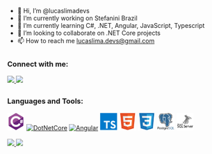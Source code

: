 - 👋 Hi, I’m @lucaslimadevs
- 🔭 I’m currently working on Stefanini Brazil
- 🌱 I’m currently learning C#, .NET, Angular, JavaScript, Typescript
- 💞️ I’m looking to collaborate on .NET Core projects
- 📫 How to reach me lucaslima.devs@gmail.com
  
##
  
<div> 
<h3 align="left">Connect with me:</h3>
  <a 
     href="https://www.linkedin.com/in/lucas-santos-gon%C3%A7alves-lima-a05a95203" 
     target="_blank">
    <img src="https://img.shields.io/badge/-LinkedIn-%230077B5?style=for-the-badge&logo=linkedin&logoColor=white" target="_blank">
  </a> 
  <a 
     href = "mailto:lucaslima.devs@gmail.com">
    <img src="https://img.shields.io/badge/-Gmail-%23333?style=for-the-badge&logo=gmail&logoColor=white" target="_blank">
  </a>
</div>

##

<div>
  <h3>Languages and Tools:</h3>
  <a href="https://dotnet.microsoft.com/en-us/learn/csharp" target="_blank"><img alt="Csharp" width="40" src="https://raw.githubusercontent.com/devicons/devicon/master/icons/csharp/csharp-original.svg"></a> 
  <a href="https://learn.microsoft.com/pt-br/dotnet/core/introduction" target="_blank"><img alt="DotNetCore" width="40" src="https://cdn.jsdelivr.net/gh/devicons/devicon/icons/dotnetcore/dotnetcore-original.svg"></a> 
  <a href="https://angular.io/" target="_blank"><img alt="Angular" width="40" src="https://cdn.jsdelivr.net/gh/devicons/devicon/icons/angularjs/angularjs-original.svg"></a> 
  <a href="https://www.typescriptlang.org/" target="_blank"><img alt="TypeScript" width="40" src="https://raw.githubusercontent.com/devicons/devicon/master/icons/typescript/typescript-plain.svg"></a>
  <a href="https://developer.mozilla.org/pt-BR/docs/Web/HTML" target="_blank"><img alt="HTML" width="40" src="https://raw.githubusercontent.com/devicons/devicon/master/icons/html5/html5-original.svg"></a>
  <a href="https://developer.mozilla.org/pt-BR/docs/Web/CSS" target="_blank"><img alt="CSS" width="40" src="https://raw.githubusercontent.com/devicons/devicon/master/icons/css3/css3-original.svg"></a>  
  <a href="https://www.postgresql.org/" target="_blank"><img alt="postgresql" width="40" src="https://github.com/devicons/devicon/blob/master/icons/postgresql/postgresql-original-wordmark.svg"></a>  
  <a href="https://learn.microsoft.com/pt-br/sql/sql-server/?view=sql-server-ver16" target="_blank"><img alt="MicrosoftSQLServer" width="40" src="https://github.com/devicons/devicon/blob/master/icons/microsoftsqlserver/microsoftsqlserver-plain-wordmark.svg"></a> 
</div>             
<br>       
<div>
  <a href="https://github.com/lucaslimadevs">    
  <img height="180em" src="https://github-readme-stats.vercel.app/api/top-langs/?username=lucaslimadevs&layout=compact&langs_count=7&theme=light"/>    
  <img height="180em" src="https://github-readme-stats.vercel.app/api?username=lucaslimadevs&show_icons=true&theme=light&include_all_commits=true&count_private=true"/>
</div>

